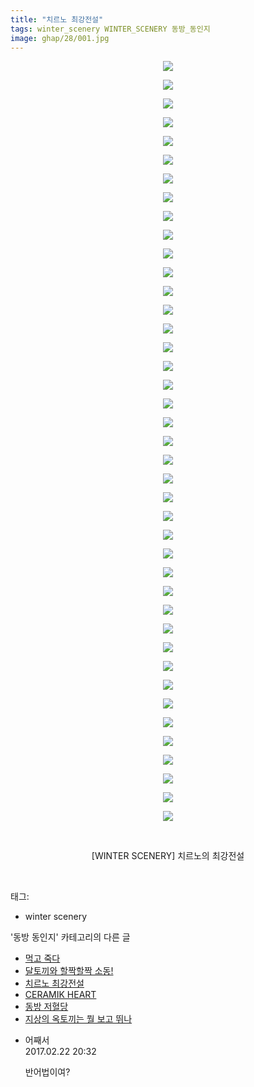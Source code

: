 ```yaml
---
title: "치르노 최강전설"
tags: winter_scenery WINTER_SCENERY 동방_동인지
image: ghap/28/001.jpg
---
```

<div class="article">
<p style="text-align: center; clear: none; float: none;"><img src="{{ site.nasurl }}/ghap/28/001.jpg"/></p>
<p style="text-align: center; clear: none; float: none;"><img src="{{ site.nasurl }}/ghap/28/002.jpg"/></p>
<p style="text-align: center; clear: none; float: none;"><img src="{{ site.nasurl }}/ghap/28/003.jpg"/></p>
<p style="text-align: center; clear: none; float: none;"><img src="{{ site.nasurl }}/ghap/28/004.jpg"/></p>
<p style="text-align: center; clear: none; float: none;"><img src="{{ site.nasurl }}/ghap/28/005.jpg"/></p>
<p style="text-align: center; clear: none; float: none;"><img src="{{ site.nasurl }}/ghap/28/006.jpg"/></p>
<p style="text-align: center; clear: none; float: none;"><img src="{{ site.nasurl }}/ghap/28/007.jpg"/></p>
<p style="text-align: center; clear: none; float: none;"><img src="{{ site.nasurl }}/ghap/28/008.jpg"/></p>
<p style="text-align: center; clear: none; float: none;"><img src="{{ site.nasurl }}/ghap/28/009.jpg"/></p>
<p style="text-align: center; clear: none; float: none;"><img src="{{ site.nasurl }}/ghap/28/010.jpg"/></p>
<p style="text-align: center; clear: none; float: none;"><img src="{{ site.nasurl }}/ghap/28/011.jpg"/></p>
<p style="text-align: center; clear: none; float: none;"><img src="{{ site.nasurl }}/ghap/28/012.jpg"/></p>
<p style="text-align: center; clear: none; float: none;"><img src="{{ site.nasurl }}/ghap/28/013.jpg"/></p>
<p style="text-align: center; clear: none; float: none;"><img src="{{ site.nasurl }}/ghap/28/014.jpg"/></p>
<p style="text-align: center; clear: none; float: none;"><img src="{{ site.nasurl }}/ghap/28/015.jpg"/></p>
<p style="text-align: center; clear: none; float: none;"><img src="{{ site.nasurl }}/ghap/28/016.jpg"/></p>
<p style="text-align: center; clear: none; float: none;"><img src="{{ site.nasurl }}/ghap/28/017.jpg"/></p>
<p style="text-align: center; clear: none; float: none;"><img src="{{ site.nasurl }}/ghap/28/018.jpg"/></p>
<p style="text-align: center; clear: none; float: none;"><img src="{{ site.nasurl }}/ghap/28/019.jpg"/></p>
<p style="text-align: center; clear: none; float: none;"><img src="{{ site.nasurl }}/ghap/28/020.jpg"/></p>
<p style="text-align: center; clear: none; float: none;"><img src="{{ site.nasurl }}/ghap/28/021.jpg"/></p>
<p style="text-align: center; clear: none; float: none;"><img src="{{ site.nasurl }}/ghap/28/022.jpg"/></p>
<p style="text-align: center; clear: none; float: none;"><img src="{{ site.nasurl }}/ghap/28/023.jpg"/></p>
<p style="text-align: center; clear: none; float: none;"><img src="{{ site.nasurl }}/ghap/28/024.jpg"/></p>
<p style="text-align: center; clear: none; float: none;"><img src="{{ site.nasurl }}/ghap/28/025.jpg"/></p>
<p style="text-align: center; clear: none; float: none;"><img src="{{ site.nasurl }}/ghap/28/026.jpg"/></p>
<p style="text-align: center; clear: none; float: none;"><img src="{{ site.nasurl }}/ghap/28/027.jpg"/></p>
<p style="text-align: center; clear: none; float: none;"><img src="{{ site.nasurl }}/ghap/28/028.jpg"/></p>
<p style="text-align: center; clear: none; float: none;"><img src="{{ site.nasurl }}/ghap/28/029.jpg"/></p>
<p style="text-align: center; clear: none; float: none;"><img src="{{ site.nasurl }}/ghap/28/030.jpg"/></p>
<p style="text-align: center; clear: none; float: none;"><img src="{{ site.nasurl }}/ghap/28/031.jpg"/></p>
<p style="text-align: center; clear: none; float: none;"><img src="{{ site.nasurl }}/ghap/28/032.jpg"/></p>
<p style="text-align: center; clear: none; float: none;"><img src="{{ site.nasurl }}/ghap/28/033.jpg"/></p>
<p style="text-align: center; clear: none; float: none;"><img src="{{ site.nasurl }}/ghap/28/034.jpg"/></p>
<p style="text-align: center; clear: none; float: none;"><img src="{{ site.nasurl }}/ghap/28/035.jpg"/></p>
<p style="text-align: center; clear: none; float: none;"><img src="{{ site.nasurl }}/ghap/28/036.jpg"/></p>
<p style="text-align: center; clear: none; float: none;"><img src="{{ site.nasurl }}/ghap/28/037.jpg"/></p>
<p style="text-align: center; clear: none; float: none;"><img src="{{ site.nasurl }}/ghap/28/038.jpg"/></p>
<p style="text-align: center; clear: none; float: none;"><img src="{{ site.nasurl }}/ghap/28/039.jpg"/></p>
<p style="text-align: center; clear: none; float: none;"><img src="{{ site.nasurl }}/ghap/28/040.jpg"/></p>
<p style="text-align: center; clear: none; float: none;"><img src="{{ site.nasurl }}/ghap/28/041.jpg"/></p>
<p style="text-align: center; clear: none; float: none;"><br/></p>
<p style="text-align: center; clear: none; float: none;">[WINTER SCENERY] 치르노의 최강전설</p>
<p><br/></p>
</div><div class="tagTrail">
<p>태그: </p>
<ul>
<li>winter scenery</li>
</ul>
</div><div class="another">
<p>'동방 동인지' 카테고리의 다른 글</p>
<ul>
<li><a href="/2016-06-16-ghap_30">먹고 죽다</a></li>
<li><a href="/2016-06-16-ghap_29">달토끼와 할짝할짝 소동!</a></li>
<li><a href="/2016-06-16-ghap_28">치르노 최강전설</a></li>
<li><a href="/2016-06-16-ghap_27">CERAMIK HEART</a></li>
<li><a href="/2016-06-16-ghap_26">동방 저혈당</a></li>
<li><a href="/2016-06-16-ghap_25">지상의 옥토끼는 뭘 보고 뛰나</a></li>
</ul>
</div><div class="cb_module cb_fluid">
<div class="cb_wrt cb_profile">
<div class="comment">
<ul>
<li class="cb_thumb_off" id="comment14922390">
<div class="cb_comment_area">
<div class="cb_info_area">
<div class="cb_section">
<span class="cb_nick_name">어째서</span>
</div>
<div class="cb_section">
<span class="cb_date">2017.02.22 20:32 </span>
</div>
</div>
<div class="cb_dsc_comment">
<p class="cb_dsc">
											반어법이여?
										</p>
</div>
</div></li>
</ul>
</div>
</div><!-- commentList close -->
</div>